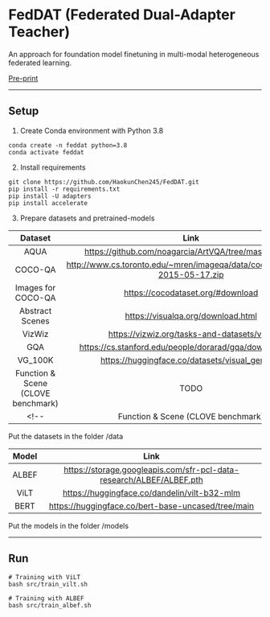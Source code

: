 # FedDAT (Federated Dual-Adapter Teacher)

An approach for foundation model finetuning in multi-modal heterogeneous federated learning.

[Pre-print](https://arxiv.org/pdf/2308.12305.pdf)

---

## Setup

1. Create Conda environment with Python 3.8

```
conda create -n feddat python=3.8
conda activate feddat
```

2. Install requirements

```
git clone https://github.com/HaokunChen245/FedDAT.git
pip install -r requirements.txt
pip install -U adapters
pip install accelerate
```
3. Prepare datasets and pretrained-models

| Dataset | Link |
| :----:|  :----: |
| AQUA | https://github.com/noagarcia/ArtVQA/tree/master/AQUA |
| COCO-QA | http://www.cs.toronto.edu/~mren/imageqa/data/cocoqa/cocoqa-2015-05-17.zip |
| Images for COCO-QA | https://cocodataset.org/#download |
| Abstract Scenes | https://visualqa.org/download.html |
| VizWiz | https://vizwiz.org/tasks-and-datasets/vqa/ |
| GQA | https://cs.stanford.edu/people/dorarad/gqa/download.html |
| VG_100K | https://huggingface.co/datasets/visual_genome |
| Function & Scene (CLOVE benchmark) | TODO |
<!-- | Function & Scene (CLOVE benchmark) | https://github.com/showlab/CLVQA?tab=readme-ov-file | -->

Put the datasets in the folder /data

| Model | Link |
| :----:|  :----: |
| ALBEF | https://storage.googleapis.com/sfr-pcl-data-research/ALBEF/ALBEF.pth |
| ViLT | https://huggingface.co/dandelin/vilt-b32-mlm |
| BERT | https://huggingface.co/bert-base-uncased/tree/main |

Put the models in the folder /models

---

## Run

```
# Training with ViLT
bash src/train_vilt.sh

# Training with ALBEF
bash src/train_albef.sh
```


